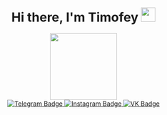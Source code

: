 <div id="header" align="center">

  <h1 align="center">Hi there, I'm Timofey
    <img src="https://github.com/blackcater/blackcater/raw/main/images/Hi.gif" height="32"/>
  </h1>

  <img src="https://i.giphy.com/media/v1.Y2lkPTc5MGI3NjExdGRsN3FzbzgwbjBubGZmdHZpdnQ0aW9sZWkzdG16Mng0OGhzbDJpMSZlcD12MV9pbnRlcm5hbF9naWZfYnlfaWQmY3Q9Zw/CuuSHzuc0O166MRfjt/giphy.gif" width="150"/>

  <div id="badges">
    <a href="https://t.me/euronymous_ts">
      <img src="https://img.shields.io/badge/Telegram-blue?logo=telegram&logoColor=white" alt="Telegram Badge"/>
    </a>
    <a href="https://www.instagram.com/fatal_1703?igsh=cGl2dHhoYmxteGJz&utm_source=qr">
      <img src="https://img.shields.io/badge/Instagram-red?logo=instagram&logoColor=white" alt="Instagram Badge"/>
    </a>
    <a href="https://vk.com/fatal999">
      <img src="https://img.shields.io/badge/VKontakte-blue?logo=vk&logoColor=white" alt="VK Badge"/>
    </a>
  </div>

  <img src="https://komarev.com/ghpvc/?username=your-github-fatal999&style=flat-square&color=blue" alt=""/>

</div>
